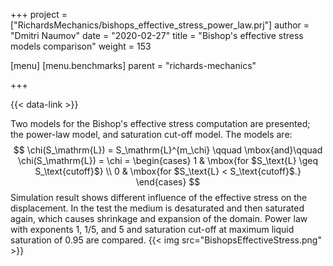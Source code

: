 +++
project = ["RichardsMechanics/bishops_effective_stress_power_law.prj"]
author = "Dmitri Naumov"
date = "2020-02-27"
title = "Bishop's effective stress models comparison"
weight = 153

[menu]
  [menu.benchmarks]
    parent = "richards-mechanics"

+++

{{< data-link >}}

Two models for the Bishop's effective stress computation are presented; the
power-law model, and saturation cut-off model. The models are:
$$
\chi(S_\mathrm{L}) = S_\mathrm{L}^{m_\chi}
\qquad \mbox{and}\qquad
\chi(S_\mathrm{L}) =
    \chi = \begin{cases}
        1 & \mbox{for $S_\text{L} \geq S_\text{cutoff}$}
        \\
        0 & \mbox{for $S_\text{L} < S_\text{cutoff}$.}
    \end{cases}
$$
Simulation result shows different influence of the effective stress on the
displacement. In the test the medium is desaturated and then saturated again,
which causes shrinkage and expansion of the domain. Power law with exponents 1,
1/5, and 5 and saturation cut-off at maximum liquid saturation of 0.95 are
compared.
{{< img src="BishopsEffectiveStress.png" >}}
